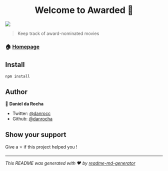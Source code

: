 <h1 align="center">Welcome to Awarded 👋</h1>
<p>
  <img src="https://img.shields.io/badge/version-0.1.0-blue.svg?cacheSeconds=2592000" />
</p>

> Keep track of award-nominated movies

### 🏠 [Homepage](https://awarded.to)

## Install

```sh
npm install
```

## Author

👤 **Daniel da Rocha**

* Twitter: [@danrocc](https://twitter.com/danrocc)
* Github: [@danrocha](https://github.com/danrocha)

## Show your support

Give a ⭐️ if this project helped you !

***
_This README was generated with ❤️ by [readme-md-generator](https://github.com/kefranabg/readme-md-generator)_